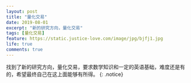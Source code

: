 ```yaml
---
layout: post
title: "量化交易"
date: 2019-08-01
excerpt: "新的研究方向，量化交易"
tags: [量化交易]
feature: https://static.justice-love.com/image/jpg/bjfj1.jpg
life: true
comments: true
---
```

找到了新的研究方向，量化交易，要求数学知识和一定的英语基础，难度还是有的，希望最终自己在这上面能够有所得。
{: .notice}
